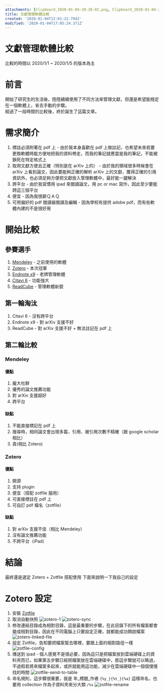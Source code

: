 ```yaml
---
attachments: [Clipboard_2020-01-04-20-38-02.png, Clipboard_2020-01-04-21-11-46.png]
title: 文獻管理軟體比較
created: '2020-01-04T12:01:22.794Z'
modified: '2020-01-04T17:05:24.371Z'
---
```


# 文獻管理軟體比較
比較的時間以 2020/1/1 ~ 2020/1/5 的版本為主  

# 前言  
開始了研究生的生活後，陸陸續續使用了不同方法來管理文獻，但還是希望能穩定在一個軟體上，省去手動的步驟。  
經過了一段時間的比較後，終於誕生了這篇文章。  

# 需求簡介
1. 標註必須附著在 pdf 上 - 由於我本身喜歡在 pdf 上做註記，也希望未來若要更換軟體時能方便地把我的資料帶走，而我的筆記就應當是我的筆記，不能被鎖死在特定格式上  
2. 取用文獻方便且正確（特別是在 arXiv 上的） - 由於我的領域很多時候會在 arXiv 上看到論文，因此要能夠正確的解析 arXiv 上的文獻，獲得正確的引用資訊外，也必須足夠方便把文獻放入管理軟體中，最好能一鍵解決  
3. 跨平台 - 由於我習慣用 ipad 來閱讀論文，用 pc or mac 寫作，因此至少要能跨這三個平台  
4. 便宜 - 因為我很窮ＱＡＱ
5. 可用偏好的 pdf 閱讀器閱讀及編輯 - 因為學校有提供 adobe pdf，而有些軟體內建的不是很好用

# 開始比較
## 參賽選手
1. [Mendeley](https://www.mendeley.com) - 之前使用的軟體
2. [Zotero](https://www.zotero.org/) - 本次冠軍
3. [Endnote x9](https://endnote.com/) - 老牌管理軟體
4. [Citavi 6](https://www.citavi.com/en) - 功能強大
5. [ReadCube](https://www.readcube.com/home) - 管理軟體新銳

## 第一輪淘汰
1. Citavi 6 - 沒有跨平台
2. Endnote x9 - 對 arXiv 支援不好
3. ReadCube - 對 arXiv 支援不好 + 無法註記在 pdf 上

## 第二輪比較
### Mendeley
#### 優點
1. 龐大社群
2. 優秀的論文推薦功能
3. 對 arXiv 支援超好
4. 跨平台

#### 缺點
1. 不能直接標記在 pdf 上
2. 搜尋時，相同論文會出現多篇，引用、被引用次數不精確（跟 google scholar 相比）
3. 貴(相比 Zotero)

### Zotero
#### 優點
1. 開源
2. 支持 plugin
3. 便宜（搭配 zotfile 服用）
4. 可直接標註在 pdf 上
5. 可自訂 pdf 檔名（zotfile）

#### 缺點
1. 對 arXiv 支援不佳（相比 Mendeley）
2. 沒有論文推薦功能
3. 不跨平台（iPad）

# 結論
最終還是選定 Zotero + Zotfile 搭配使用
下面來說明一下我自己的設定

# Zotero 設定
1. 安裝 [Zotfile](http://zotfile.com/)
2. 取消自動快照
![zotero-1](https://images.sappy.tw/zotero/zotero-1.png)
![zotero-sync](https://images.sappy.tw/zotero/zotero-sync.png)
4. 修改連結目錄成為相對目錄，這是最重要的步驟，在此目錄下的所有檔案都會變成相對目錄，因此在不同電腦上只要設定正確，就都能成功開啟檔案
![zotero-linked-file](https://images.sappy.tw/zotero/zotero-linked-file.png)
5. 設定 Zotfile，告知要把檔案幫去哪裡，要跟上面的相對路徑一樣
![zotfile-config](https://images.sappy.tw/zotero/zotfile-config.png)
6. 傳送到 ipad - 個人感覺不是很必要，因為這只是把檔案放到雲端硬碟上的資料夾而已，如果第五步驟已經把檔案放在雲端硬碟中，那這步驟就可以略過，不過假若將來檔案多起來，或許就能用這功能，減少在雲端硬碟中一個個慢慢找的時間
![zotfile-send-to-table](https://images.sappy.tw/zotero/zotfile-send-to-table.png)
7. 命名規則，這步驟很重要，我是 年\_標題\_作者 `{%y_}{%t_}{%a}` 這樣命名，也要用 collection 作為子資料夾來分大類 `/%s`
![zotfile-rename](https://images.sappy.tw/zotero/zotfile-rename.png)

